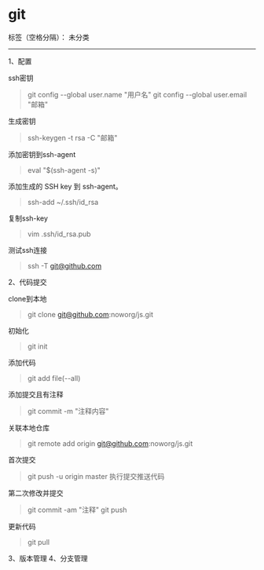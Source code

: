# git

标签（空格分隔）： 未分类

---

1、配置

ssh密钥
 
> git config --global user.name "用户名"
> git config --global user.email "邮箱"

生成密钥
> ssh-keygen -t rsa -C "邮箱"

添加密钥到ssh-agent
> eval "$(ssh-agent -s)"

添加生成的 SSH key 到 ssh-agent。
> ssh-add ~/.ssh/id_rsa

复制ssh-key
> vim .ssh/id_rsa.pub

测试ssh连接

> ssh -T git@github.com

2、代码提交

clone到本地
> git clone git@github.com:noworg/js.git

初始化
> git init


添加代码
> git add file(--all)

添加提交且有注释
> git commit -m "注释内容"




关联本地仓库
> git remote add origin git@github.com:noworg/js.git

首次提交
> git push -u origin master
执行提交推送代码


第二次修改并提交
> git commit -am "注释"
> git push

更新代码

> git pull

 3、版本管理
 4、分支管理

